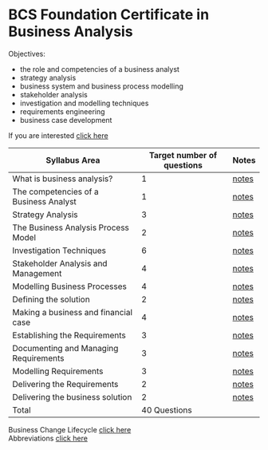 # BCS Foundation Certificate in Business Analysis  

Objectives:  
- the role and competencies of a business analyst
- strategy analysis
- business system and business process modelling
- stakeholder analysis
- investigation and modelling techniques
- requirements engineering
- business case development

If you are interested [click here](https://assets.ctfassets.net/6nfn3d4188qj/2457rF21Wk8qWgSw060KU4/fa04d08e9c7692c948952ce475ab811f/ba-foundation-syllabus.pdf)  

| Syllabus Area | Target number of questions | Notes |
| ------------- | -------------------------- | ----- |
| What is business analysis? | 1 | [notes]() |
| The competencies of a Business Analyst | 1 | [notes]() |
| Strategy Analysis | 3 | [notes]() |
| The Business Analysis Process Model |2 | [notes]() |
| Investigation Techniques | 6 | [notes]() |
| Stakeholder Analysis and Management | 4 | [notes]() |
| Modelling Business Processes | 4 | [notes]() |
| Defining the solution | 2 | [notes]() |
| Making a business and financial case | 4 | [notes]() |
| Establishing the Requirements | 3 | [notes]() |
| Documenting and Managing Requirements | 3 | [notes]() |
| Modelling Requirements | 3 | [notes]() |
| Delivering the Requirements | 2 | [notes]() |
| Delivering the business solution | 2 | [notes]() |
| Total | 40 Questions |  |

Business Change Lifecycle [click here](https://github.com/gia-bartlett/Business-Analysis/blob/master/BCL.md)  
Abbreviations [click here](https://github.com/gia-bartlett/Business-Analysis/blob/master/abbreviations.md)
